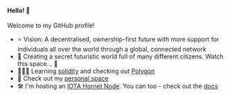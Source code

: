 #### Hello! 👋

Welcome to my GitHub profile! 

- ⭐️ Vision: A decentralised, ownership-first future with more support for individuals all over the world through a global, connected network
- 👻 Creating a secret futuristic world full of many different citizens. Watch this space... 🤫
- 🙋🏽‍♂️ Learning [solidity](http://solidity.com/) and checking out [Polygon](https://polygon.technology/)
- 💬 Check out my [personal space](https://henry-pye.co.uk)
- 🛠 I'm hosting an [IOTA Hornet Node](https://wiki.iota.org/hornet/welcome). You can too - check out the [docs](https://wiki.iota.org/hornet/getting_started)
